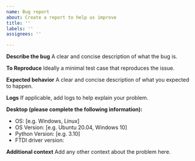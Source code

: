 ```yaml
---
name: Bug report
about: Create a report to help us improve
title: ''
labels: ''
assignees: ''

---
```


**Describe the bug**
A clear and concise description of what the bug is.

**To Reproduce**
Ideally a minimal test case that reproduces the issue.

**Expected behavior**
A clear and concise description of what you expected to happen.

**Logs**
If applicable, add logs to help explain your problem.

**Desktop (please complete the following information):**
 - OS: [e.g. Windows, Linux]
 - OS Version: [e.g. Ubuntu 20.04, Windows 10]
 - Python Version: [e.g. 3.10]
 - FTDI driver version:


**Additional context**
Add any other context about the problem here.
